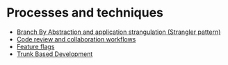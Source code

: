 <!-- generated by markdown-notes-tree -->

# Processes and techniques

<!-- optional markdown-notes-tree directory description starts here -->

<!-- optional markdown-notes-tree directory description ends here -->

-   [Branch By Abstraction and application strangulation (Strangler pattern)](Branch-by-abstraction-application-strangulation.md)
-   [Code review and collaboration workflows](Code-review-collaboration.md)
-   [Feature flags](Feature-flags.md)
-   [Trunk Based Development](Trunk-Based-Development.md)
